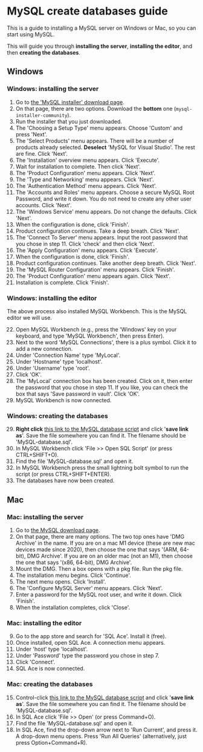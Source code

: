 # MySQL create databases guide 

This is a guide to installing a MySQL server on Windows or Mac, so you can start using MySQL.

This will guide you through **installing the server**, **installing the editor**, and then **creating the databases**.

## Windows

### Windows: installing the server
1. Go to [the 'MySQL installer' download page](https://dev.mysql.com/downloads/installer/).
2. On that page, there are two options. Download the **bottom** one (`mysql-installer-community`).
3. Run the installer that you just downloaded.
4. The 'Choosing a Setup Type' menu appears. Choose 'Custom' and press 'Next'.
5. The 'Select Products' menu appears. There will be a number of products already selected. **Deselect** 'MySQL for Visual Studio'. The rest are fine. Click 'Next'.
6. The 'Installation' overview menu appears. Click 'Execute'. 
7. Wait for installation to complete. Then click 'Next'.
8. The 'Product Configuration' menu appears. Click 'Next'.
9. The 'Type and Networking' menu appears. Click 'Next'.
10. The 'Authentication Method' menu appears. Click 'Next'.
11. The 'Accounts and Roles' menu appears. Choose a secure MySQL Root Password, and write it down. You do not need to create any other user accounts. Click 'Next'.
12. The 'Windows Service' menu appears. Do not change the defaults. Click 'Next'.
13. When the configuration is done, click 'Finish'.
14. Product configuration continues. Take a deep breath. Click 'Next'.
15. The 'Connect To Server' menu appears. Input the root password that you chose in step 11. Click 'check' and then click 'Next'.
16. The 'Apply Configuration' menu appears. Click 'Execute'.
17. When the configuration is done, click 'Finish'.
18. Product configuration continues. Take another deep breath. Click 'Next'.
19. The 'MySQL Router Configuration' menu appears. Click 'Finish'.
20. The 'Product Configuration' menu appears again. Click 'Next'.
21. Installation is complete. Click 'Finish'.

### Windows: installing the editor

The above process also installed MySQL Workbench. This is the MySQL editor we will use.

22. Open MySQL Workbench (e.g., press the 'Windows' key on your keyboard, and type 'MySQL Workbench', then press Enter).
23. Next to the word 'MySQL Connections', there is a plus symbol. Click it to add a new connection.
24. Under 'Connection Name' type 'MyLocal'.
25. Under 'Hostname' type 'localhost'. 
26. Under 'Username' type 'root'.
26. Click 'OK'.
27. The 'MyLocal' connection box has been created. Click on it, then enter the password that you chose in step 11. If you like, you can check the box that says 'Save password in vault'. Click 'OK'.
28. MySQL Workbench is now connected.

### Windows: creating the databases

29. **Right click** [this link to the MySQL database script](https://raw.githubusercontent.com/frycast/SQL_course/master/create-database/MySQL/MySQL-database.sql) and click '**save link as**'. Save the file somewhere you can find it. The filename should be 'MySQL-database.sql'.
30. In MySQL Workbench click 'File >> Open SQL Script' (or press CTRL+SHIFT+O).
31. Find the file 'MySQL-database.sql' and open it. 
32. In MySQL Workbench press the small lightning bolt symbol to run the script (or press CTRL+SHIFT+ENTER).
33. The databases have now been created.

## Mac

### Mac: installing the server

1. Go to [the MySQL download page](https://dev.mysql.com/downloads/mysql/).
2. On that page, there are many options. The two top ones have 'DMG Archive' in the name. If you are on a mac M1 device (these are new mac devices made since 2020), then choose the one that says '(ARM, 64-bit), DMG Archive'. If you are on an older mac (not an M1), then choose the one that says '(x86, 64-bit), DMG Archive'.
3. Mount the DMG. Then a box opens with a pkg file. Run the pkg file.
4. The installation menu begins. Click 'Continue'.
5. The next menu opens. Click 'Install'.
6. The 'Configure MySQL Server' menu appears. Click 'Next'.
7. Enter a password for the MySQL root user, and write it down. Click 'Finish'.
8. When the installation completes, click 'Close'.

### Mac: installing the editor

9. Go to the app store and search for 'SQL Ace'. Install it (free).
10. Once installed, open SQL Ace. A connection menu appears.
11. Under 'host' type 'localhost'.
12. Under 'Password' type the password you chose in step 7.
13. Click 'Connect'.
14. SQL Ace is now connected.

### Mac: creating the databases

15. Control-click [this link to the MySQL database script](https://raw.githubusercontent.com/frycast/SQL_course/master/create-database/MySQL/MySQL-database.sql) and click '**save link as**'. Save the file somewhere you can find it. The filename should be 'MySQL-database.sql'.
16. In SQL Ace click 'File >> Open' (or press Command+O).
17. Find the file 'MySQL-database.sql' and open it.
18. In SQL Ace, find the drop-down arrow next to 'Run Current', and press it. A drop-down menu opens. Press 'Run All Queries' (alternatively, just press Option+Command+R).